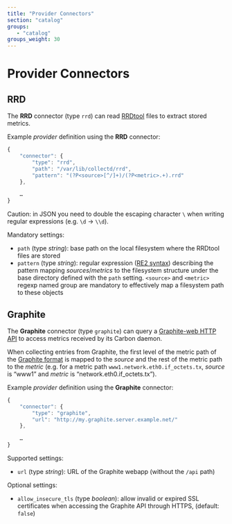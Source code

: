 ```yaml
---
title: "Provider Connectors"
section: "catalog"
groups:
   - "catalog"
groups_weight: 30
---
```


# Provider Connectors

## RRD

The **RRD** connector (type `rrd`) can read [RRDtool][0] files to extract stored metrics.

Example *provider* definition using the **RRD** connector:

```javascript
{
    "connector": {
        "type": "rrd",
        "path": "/var/lib/collectd/rrd",
        "pattern": "(?P<source>[^/]+)/(?P<metric>.+).rrd"
    },

    …
}
```

<span class="fa fa-warning"></span> Caution: in JSON you need to double the escaping character `\` when writing regular
expressions (e.g. `\d`&nbsp;→&nbsp;`\\d`).

Mandatory settings:

 * `path` (type _string_): base path on the local filesystem where the RRDtool files are stored
 * `pattern` (type _string_): regular expression ([RE2 syntax][1]) describing the pattern mapping *sources*/*metrics*
    to the filesystem structure under the base directory defined with the `path` setting.
    `<source>` and `<metric>` regexp named group are mandatory to effectively map a filesystem path to these objects

## Graphite

The **Graphite** connector (type `graphite`) can query a [Graphite-web HTTP API][2] to access metrics received by its
Carbon daemon.

When collecting entries from Graphite, the first level of the metric path of the
[Graphite format][3] is mapped to the *source* and the rest of the metric path to the *metric* (e.g. for a metric path
`www1.network.eth0.if_octets.tx`, *source* is “www1” and *metric* is “network.eth0.if_octets.tx”).

Example *provider* definition using the **Graphite** connector:

```javascript
{
    "connector": {
        "type": "graphite",
		"url": "http://my.graphite.server.example.net/"
    },

    …
}
```

Supported settings:

 * `url` (type _string_): URL of the Graphite webapp (without the `/api` path)

Optional settings:

 * `allow_insecure_tls` (type _boolean_): allow invalid or expired SSL certificates when accessing the Graphite API
 through HTTPS, (default: `false`)


[0]: https://oss.oetiker.ch/rrdtool
[1]: https://code.google.com/p/re2/wiki/Syntax
[2]: https://graphite.readthedocs.org/en/latest/render_api.html
[3]: https://graphite.readthedocs.org/en/latest/feeding-carbon.html#the-plaintext-protocol
